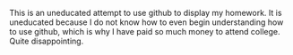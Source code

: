 This is an uneducated attempt to use github to display my homework. It is uneducated because I do not know how to even begin understanding how to use github, which is why I have paid so much money to attend college. Quite disappointing.
